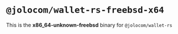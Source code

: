 # `@jolocom/wallet-rs-freebsd-x64`

This is the **x86_64-unknown-freebsd** binary for `@jolocom/wallet-rs`
